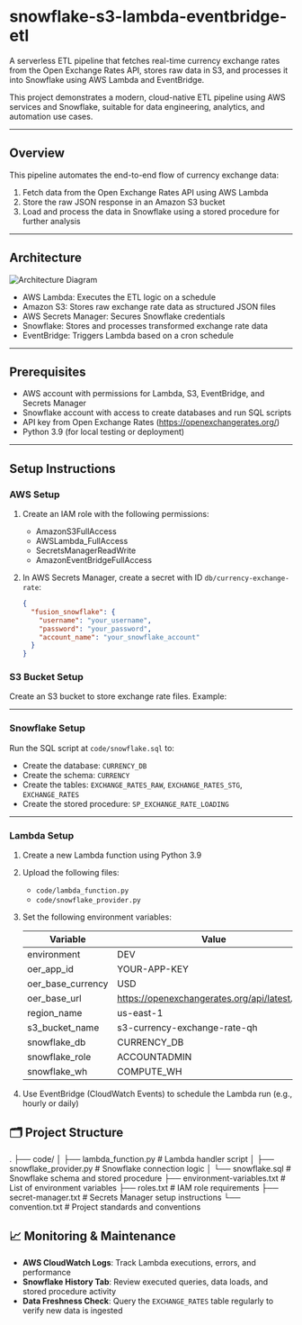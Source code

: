 # snowflake-s3-lambda-eventbridge-etl

A serverless ETL pipeline that fetches real-time currency exchange rates from the Open Exchange Rates API, stores raw data in S3, and processes it into Snowflake using AWS Lambda and EventBridge.

This project demonstrates a modern, cloud-native ETL pipeline using AWS services and Snowflake, suitable for data engineering, analytics, and automation use cases.

---

## Overview

This pipeline automates the end-to-end flow of currency exchange data:

1. Fetch data from the Open Exchange Rates API using AWS Lambda  
2. Store the raw JSON response in an Amazon S3 bucket  
3. Load and process the data in Snowflake using a stored procedure for further analysis  

---

## Architecture

![Architecture Diagram](https://github.com/username/snowflake-aws/raw/main/architecture-diagram.png)

- AWS Lambda: Executes the ETL logic on a schedule  
- Amazon S3: Stores raw exchange rate data as structured JSON files  
- AWS Secrets Manager: Secures Snowflake credentials  
- Snowflake: Stores and processes transformed exchange rate data  
- EventBridge: Triggers Lambda based on a cron schedule  

---

## Prerequisites

- AWS account with permissions for Lambda, S3, EventBridge, and Secrets Manager  
- Snowflake account with access to create databases and run SQL scripts  
- API key from Open Exchange Rates (https://openexchangerates.org/)  
- Python 3.9 (for local testing or deployment)  

---

## Setup Instructions

### AWS Setup

1. Create an IAM role with the following permissions:  
   - AmazonS3FullAccess  
   - AWSLambda_FullAccess  
   - SecretsManagerReadWrite  
   - AmazonEventBridgeFullAccess  

2. In AWS Secrets Manager, create a secret with ID `db/currency-exchange-rate`:  
   ```json
   {
     "fusion_snowflake": {
       "username": "your_username",
       "password": "your_password",
       "account_name": "your_snowflake_account"
     }
   }

### S3 Bucket Setup

Create an S3 bucket to store exchange rate files. Example:


---

### Snowflake Setup

Run the SQL script at `code/snowflake.sql` to:

- Create the database: `CURRENCY_DB`  
- Create the schema: `CURRENCY`  
- Create the tables: `EXCHANGE_RATES_RAW`, `EXCHANGE_RATES_STG`, `EXCHANGE_RATES`  
- Create the stored procedure: `SP_EXCHANGE_RATE_LOADING`  

---

### Lambda Setup

1. Create a new Lambda function using Python 3.9  

2. Upload the following files:
   - `code/lambda_function.py`  
   - `code/snowflake_provider.py`  

3. Set the following environment variables:

   | Variable            | Value                                             |
   |---------------------|---------------------------------------------------|
   | environment         | DEV                                               |
   | oer_app_id          | YOUR-APP-KEY                                      |
   | oer_base_currency   | USD                                               |
   | oer_base_url        | https://openexchangerates.org/api/latest.json     |
   | region_name         | us-east-1                                         |
   | s3_bucket_name      | s3-currency-exchange-rate-qh                      |
   | snowflake_db        | CURRENCY_DB                                       |
   | snowflake_role      | ACCOUNTADMIN                                      |
   | snowflake_wh        | COMPUTE_WH                                        |

4. Use EventBridge (CloudWatch Events) to schedule the Lambda run (e.g., hourly or daily)

## 🗂️ Project Structure

.
├── code/
│ ├── lambda_function.py # Lambda handler script
│ ├── snowflake_provider.py # Snowflake connection logic
│ └── snowflake.sql # Snowflake schema and stored procedure
├── environment-variables.txt # List of environment variables
├── roles.txt # IAM role requirements
├── secret-manager.txt # Secrets Manager setup instructions
└── convention.txt # Project standards and conventions

## 📈 Monitoring & Maintenance

- **AWS CloudWatch Logs**: Track Lambda executions, errors, and performance  
- **Snowflake History Tab**: Review executed queries, data loads, and stored procedure activity  
- **Data Freshness Check**: Query the `EXCHANGE_RATES` table regularly to verify new data is ingested
